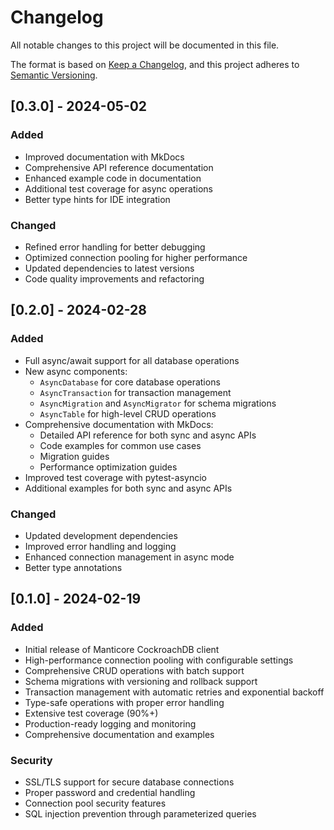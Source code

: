 # Changelog

All notable changes to this project will be documented in this file.

The format is based on [Keep a Changelog](https://keepachangelog.com/en/1.0.0/),
and this project adheres to [Semantic Versioning](https://semver.org/spec/v2.0.0.html).

## [0.3.0] - 2024-05-02

### Added
- Improved documentation with MkDocs
- Comprehensive API reference documentation
- Enhanced example code in documentation
- Additional test coverage for async operations
- Better type hints for IDE integration

### Changed
- Refined error handling for better debugging
- Optimized connection pooling for higher performance
- Updated dependencies to latest versions
- Code quality improvements and refactoring

## [0.2.0] - 2024-02-28

### Added
- Full async/await support for all database operations
- New async components:
  - `AsyncDatabase` for core database operations
  - `AsyncTransaction` for transaction management
  - `AsyncMigration` and `AsyncMigrator` for schema migrations
  - `AsyncTable` for high-level CRUD operations
- Comprehensive documentation with MkDocs:
  - Detailed API reference for both sync and async APIs
  - Code examples for common use cases
  - Migration guides
  - Performance optimization guides
- Improved test coverage with pytest-asyncio
- Additional examples for both sync and async APIs

### Changed
- Updated development dependencies
- Improved error handling and logging
- Enhanced connection management in async mode
- Better type annotations

## [0.1.0] - 2024-02-19

### Added
- Initial release of Manticore CockroachDB client
- High-performance connection pooling with configurable settings
- Comprehensive CRUD operations with batch support
- Schema migrations with versioning and rollback support
- Transaction management with automatic retries and exponential backoff
- Type-safe operations with proper error handling
- Extensive test coverage (90%+)
- Production-ready logging and monitoring
- Comprehensive documentation and examples

### Security
- SSL/TLS support for secure database connections
- Proper password and credential handling
- Connection pool security features
- SQL injection prevention through parameterized queries
